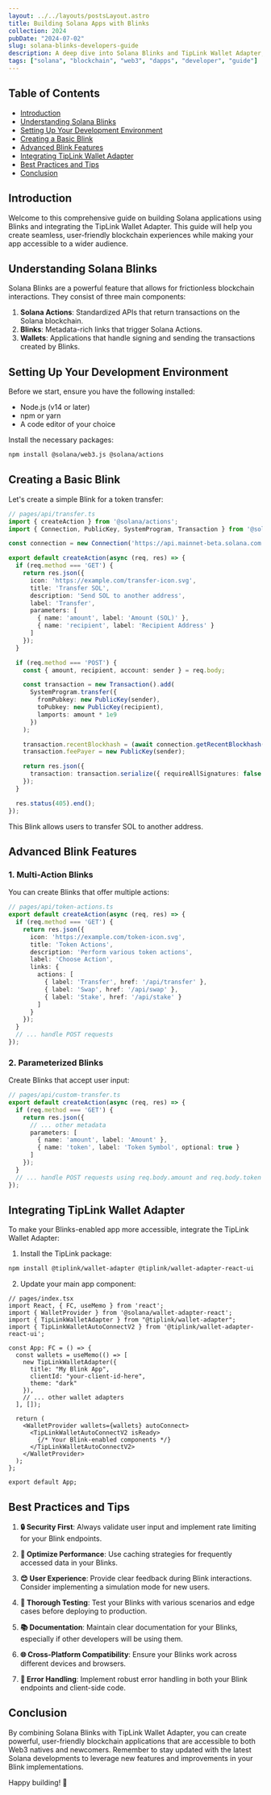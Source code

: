 ```yaml
---
layout: ../../layouts/postsLayout.astro
title: Building Solana Apps with Blinks
collection: 2024
pubDate: "2024-07-02"
slug: solana-blinks-developers-guide
description: A deep dive into Solana Blinks and TipLink Wallet Adapter, powerful tools for creating seamless blockchain interactions for mass adoption.
tags: ["solana", "blockchain", "web3", "dapps", "developer", "guide"]
---
```


## Table of Contents
- [Introduction](#introduction)
- [Understanding Solana Blinks](#understanding-solana-blinks)
- [Setting Up Your Development Environment](#setting-up-your-development-environment)
- [Creating a Basic Blink](#creating-a-basic-blink)
- [Advanced Blink Features](#advanced-blink-features)
- [Integrating TipLink Wallet Adapter](#integrating-tiplink-wallet-adapter)
- [Best Practices and Tips](#best-practices-and-tips)
- [Conclusion](#conclusion)

## Introduction

Welcome to this comprehensive guide on building Solana applications using Blinks and integrating the TipLink Wallet Adapter. This guide will help you create seamless, user-friendly blockchain experiences while making your app accessible to a wider audience.

## Understanding Solana Blinks

Solana Blinks are a powerful feature that allows for frictionless blockchain interactions. They consist of three main components:

1. **Solana Actions**: Standardized APIs that return transactions on the Solana blockchain.
2. **Blinks**: Metadata-rich links that trigger Solana Actions.
3. **Wallets**: Applications that handle signing and sending the transactions created by Blinks.

## Setting Up Your Development Environment

Before we start, ensure you have the following installed:

- Node.js (v14 or later)
- npm or yarn
- A code editor of your choice

Install the necessary packages:

```bash
npm install @solana/web3.js @solana/actions
```

## Creating a Basic Blink

Let's create a simple Blink for a token transfer:

```typescript
// pages/api/transfer.ts
import { createAction } from '@solana/actions';
import { Connection, PublicKey, SystemProgram, Transaction } from '@solana/web3.js';

const connection = new Connection('https://api.mainnet-beta.solana.com');

export default createAction(async (req, res) => {
  if (req.method === 'GET') {
    return res.json({
      icon: 'https://example.com/transfer-icon.svg',
      title: 'Transfer SOL',
      description: 'Send SOL to another address',
      label: 'Transfer',
      parameters: [
        { name: 'amount', label: 'Amount (SOL)' },
        { name: 'recipient', label: 'Recipient Address' }
      ]
    });
  }

  if (req.method === 'POST') {
    const { amount, recipient, account: sender } = req.body;

    const transaction = new Transaction().add(
      SystemProgram.transfer({
        fromPubkey: new PublicKey(sender),
        toPubkey: new PublicKey(recipient),
        lamports: amount * 1e9
      })
    );

    transaction.recentBlockhash = (await connection.getRecentBlockhash()).blockhash;
    transaction.feePayer = new PublicKey(sender);

    return res.json({
      transaction: transaction.serialize({ requireAllSignatures: false }).toString('base64')
    });
  }

  res.status(405).end();
});
```

This Blink allows users to transfer SOL to another address.

## Advanced Blink Features

### 1. Multi-Action Blinks

You can create Blinks that offer multiple actions:

```typescript
// pages/api/token-actions.ts
export default createAction(async (req, res) => {
  if (req.method === 'GET') {
    return res.json({
      icon: 'https://example.com/token-icon.svg',
      title: 'Token Actions',
      description: 'Perform various token actions',
      label: 'Choose Action',
      links: {
        actions: [
          { label: 'Transfer', href: '/api/transfer' },
          { label: 'Swap', href: '/api/swap' },
          { label: 'Stake', href: '/api/stake' }
        ]
      }
    });
  }
  // ... handle POST requests
});
```

### 2. Parameterized Blinks

Create Blinks that accept user input:

```typescript
// pages/api/custom-transfer.ts
export default createAction(async (req, res) => {
  if (req.method === 'GET') {
    return res.json({
      // ... other metadata
      parameters: [
        { name: 'amount', label: 'Amount' },
        { name: 'token', label: 'Token Symbol', optional: true }
      ]
    });
  }
  // ... handle POST requests using req.body.amount and req.body.token
});
```

## Integrating TipLink Wallet Adapter

To make your Blinks-enabled app more accessible, integrate the TipLink Wallet Adapter:

1. Install the TipLink package:

```bash
npm install @tiplink/wallet-adapter @tiplink/wallet-adapter-react-ui
```

2. Update your main app component:

```tsx
// pages/index.tsx
import React, { FC, useMemo } from 'react';
import { WalletProvider } from '@solana/wallet-adapter-react';
import { TipLinkWalletAdapter } from "@tiplink/wallet-adapter";
import { TipLinkWalletAutoConnectV2 } from '@tiplink/wallet-adapter-react-ui';

const App: FC = () => {
  const wallets = useMemo(() => [
    new TipLinkWalletAdapter({ 
      title: "My Blink App", 
      clientId: "your-client-id-here",
      theme: "dark"
    }),
    // ... other wallet adapters
  ], []);

  return (
    <WalletProvider wallets={wallets} autoConnect>
      <TipLinkWalletAutoConnectV2 isReady>
        {/* Your Blink-enabled components */}
      </TipLinkWalletAutoConnectV2>
    </WalletProvider>
  );
};

export default App;
```

## Best Practices and Tips

1. **🔒 Security First**: Always validate user input and implement rate limiting for your Blink endpoints.

2. **🚀 Optimize Performance**: Use caching strategies for frequently accessed data in your Blinks.

3. **😊 User Experience**: Provide clear feedback during Blink interactions. Consider implementing a simulation mode for new users.

4. **🧪 Thorough Testing**: Test your Blinks with various scenarios and edge cases before deploying to production.

5. **📚 Documentation**: Maintain clear documentation for your Blinks, especially if other developers will be using them.

6. **🌐 Cross-Platform Compatibility**: Ensure your Blinks work across different devices and browsers.

7. **🔄 Error Handling**: Implement robust error handling in both your Blink endpoints and client-side code.

## Conclusion

By combining Solana Blinks with TipLink Wallet Adapter, you can create powerful, user-friendly blockchain applications that are accessible to both Web3 natives and newcomers. Remember to stay updated with the latest Solana developments to leverage new features and improvements in your Blink implementations.

Happy building! 🎉